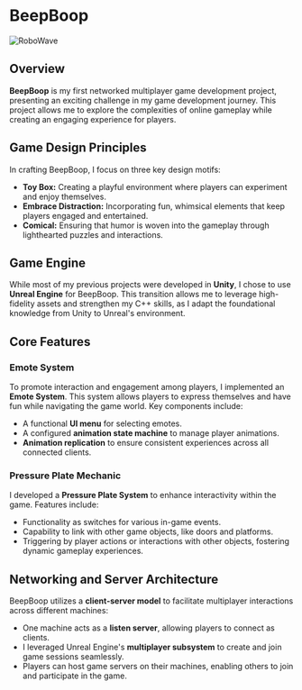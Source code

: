 # BeepBoop

![RoboWave](../RepoImages/Robot_Wave.png)

## Overview

**BeepBoop** is my first networked multiplayer game development project, presenting an exciting challenge in my game development journey. This project allows me to explore the complexities of online gameplay while creating an engaging experience for players.

## Game Design Principles

In crafting BeepBoop, I focus on three key design motifs:
- **Toy Box:** Creating a playful environment where players can experiment and enjoy themselves.
- **Embrace Distraction:** Incorporating fun, whimsical elements that keep players engaged and entertained.
- **Comical:** Ensuring that humor is woven into the gameplay through lighthearted puzzles and interactions.

## Game Engine

While most of my previous projects were developed in **Unity**, I chose to use **Unreal Engine** for BeepBoop. This transition allows me to leverage high-fidelity assets and strengthen my C++ skills, as I adapt the foundational knowledge from Unity to Unreal's environment.

## Core Features

### Emote System
To promote interaction and engagement among players, I implemented an **Emote System**. This system allows players to express themselves and have fun while navigating the game world. Key components include:
- A functional **UI menu** for selecting emotes.
- A configured **animation state machine** to manage player animations.
- **Animation replication** to ensure consistent experiences across all connected clients.

### Pressure Plate Mechanic
I developed a **Pressure Plate System** to enhance interactivity within the game. Features include:
- Functionality as switches for various in-game events.
- Capability to link with other game objects, like doors and platforms.
- Triggering by player actions or interactions with other objects, fostering dynamic gameplay experiences.

## Networking and Server Architecture

BeepBoop utilizes a **client-server model** to facilitate multiplayer interactions across different machines:
- One machine acts as a **listen server**, allowing players to connect as clients.
- I leveraged Unreal Engine's **multiplayer subsystem** to create and join game sessions seamlessly.
- Players can host game servers on their machines, enabling others to join and participate in the game.
